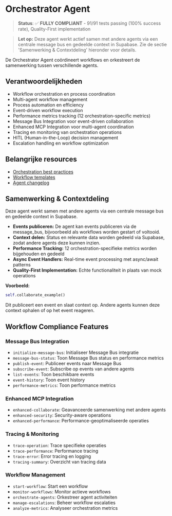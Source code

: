 # Orchestrator Agent

> **Status**: ✅ **FULLY COMPLIANT** - 91/91 tests passing (100% success rate), Quality-First implementation

> **Let op:** Deze agent werkt actief samen met andere agents via een centrale message bus en gedeelde context in Supabase. Zie de sectie 'Samenwerking & Contextdeling' hieronder voor details.

De Orchestrator Agent coördineert workflows en orkestreert de samenwerking tussen verschillende agents.

## Verantwoordelijkheden
- Workflow orchestration en process coordination
- Multi-agent workflow management
- Process automation en efficiency
- Event-driven workflow execution
- Performance metrics tracking (12 orchestration-specific metrics)
- Message Bus Integration voor event-driven collaboration
- Enhanced MCP Integration voor multi-agent coordination
- Tracing en monitoring van orchestration operations
- HITL (Human-in-the-Loop) decision management
- Escalation handling en workflow optimization

## Belangrijke resources
- [Orchestration best practices](../../resources/templates/orchestrator/best-practices.md)
- [Workflow templates](../../resources/templates/orchestrator/workflow-template.md)
- [Agent changelog](changelog.md)

## Samenwerking & Contextdeling

Deze agent werkt samen met andere agents via een centrale message bus en gedeelde context in Supabase.

- **Events publiceren:** De agent kan events publiceren via de message_bus, bijvoorbeeld als workflows worden gestart of voltooid.
- **Context delen:** Status en relevante data worden gedeeld via Supabase, zodat andere agents deze kunnen inzien.
- **Performance Tracking:** 12 orchestration-specifieke metrics worden bijgehouden en gedeeld
- **Async Event Handlers:** Real-time event processing met async/await patterns
- **Quality-First Implementation:** Echte functionaliteit in plaats van mock operations

**Voorbeeld:**
```python
self.collaborate_example()
```
Dit publiceert een event en slaat context op. Andere agents kunnen deze context ophalen of op het event reageren.

## Workflow Compliance Features

### Message Bus Integration
- `initialize-message-bus`: Initialiseer Message Bus integratie
- `message-bus-status`: Toon Message Bus status en performance metrics
- `publish-event`: Publiceer events naar Message Bus
- `subscribe-event`: Subscribe op events van andere agents
- `list-events`: Toon beschikbare events
- `event-history`: Toon event history
- `performance-metrics`: Toon performance metrics

### Enhanced MCP Integration
- `enhanced-collaborate`: Geavanceerde samenwerking met andere agents
- `enhanced-security`: Security-aware operations
- `enhanced-performance`: Performance-geoptimaliseerde operaties

### Tracing & Monitoring
- `trace-operation`: Trace specifieke operaties
- `trace-performance`: Performance tracing
- `trace-error`: Error tracing en logging
- `tracing-summary`: Overzicht van tracing data

### Workflow Management
- `start-workflow`: Start een workflow
- `monitor-workflows`: Monitor actieve workflows
- `orchestrate-agents`: Orkestreer agent activiteiten
- `manage-escalations`: Beheer workflow escalaties
- `analyze-metrics`: Analyseer orchestration metrics 